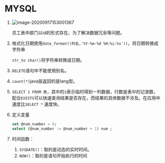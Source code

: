 # MYSQL

1. ![image-20200917153001367](C:\Users\Administrator\AppData\Roaming\Typora\typora-user-images\image-20200917153001367.png)

   员工表中部门以id的形式存在，为了解决数据冗余等问题。

2. 格式化日期使用`date_format((列名,'%Y-%m-%d %H:%i:%s'))`，将日期转换成字符串

   `str_to char()`将字符串转换成日期。

3. `DELETE`语句中不能使用别名。

4. `count(*)`java层返回的是lang型。

5. `SELECT 1 FROM 表`，其中的`1`表示临时得到一列数据，行数是表中的记录数，配合`EXISTS`可以快速查询结果是否存在，而结果的具体数据不涉及。在应用中速度比`SELECT *` 速度快。

6. 定义变量

   ```sql
   set @num_number = 0;
   select (@num_number := @num_number + 1) num ;
   ```

7. 时间函数：

   1. `SYSDATE()`：取的是动态的实时时间。
   2. `NOW()`：取的是语句开始执行的时间

   

   

